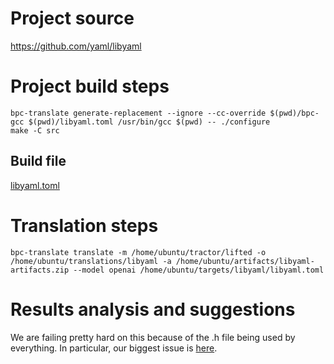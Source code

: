 # Project source

https://github.com/yaml/libyaml

# Project build steps

```
bpc-translate generate-replacement --ignore --cc-override $(pwd)/bpc-gcc $(pwd)/libyaml.toml /usr/bin/gcc $(pwd) -- ./configure
make -C src
```

## Build file

[libyaml.toml](libyaml.toml)

# Translation steps

```
bpc-translate translate -m /home/ubuntu/tractor/lifted -o /home/ubuntu/translations/libyaml -a /home/ubuntu/artifacts/libyaml-artifacts.zip --model openai /home/ubuntu/targets/libyaml/libyaml.toml
```

# Results analysis and suggestions

We are failing pretty hard on this because of the .h file being used by everything. In particular, our biggest issue is [here](https://github.com/yaml/libyaml/blob/840b65c40675e2d06bf40405ad3f12dec7f35923/include/yaml.h#L1790C1-L1790C18). 



